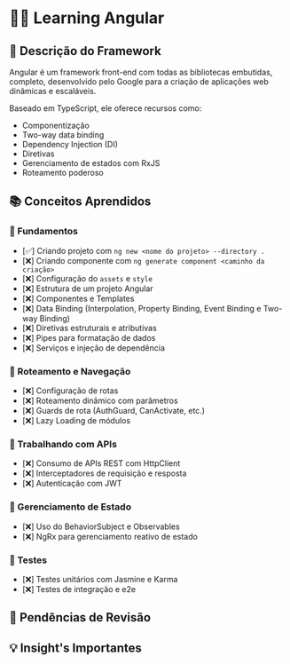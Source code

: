 # 👨‍💻 Learning Angular

## 📝 Descrição do Framework
Angular é um framework front-end com todas as bibliotecas embutidas, completo, desenvolvido pelo Google para a criação de aplicações web dinâmicas e escaláveis.

Baseado em TypeScript, ele oferece recursos como:
- Componentização
- Two-way data binding
- Dependency Injection (DI)
- Diretivas
- Gerenciamento de estados com RxJS
- Roteamento poderoso

## 📚 Conceitos Aprendidos

### 🔹 Fundamentos
- [✅] Criando projeto com `ng new <nome do projeto> --directory .`
- [❌] Criando componente com `ng generate component <caminho da criação>`
- [❌] Configuração do `assets` e `style`
- [❌] Estrutura de um projeto Angular
- [❌] Componentes e Templates
- [❌] Data Binding (Interpolation, Property Binding, Event Binding e Two-way Binding)
- [❌] Diretivas estruturais e atributivas
- [❌] Pipes para formatação de dados
- [❌] Serviços e injeção de dependência

### 🔹 Roteamento e Navegação
- [❌] Configuração de rotas
- [❌] Roteamento dinâmico com parâmetros
- [❌] Guards de rota (AuthGuard, CanActivate, etc.)
- [❌] Lazy Loading de módulos

### 🔹 Trabalhando com APIs
- [❌] Consumo de APIs REST com HttpClient
- [❌] Interceptadores de requisição e resposta
- [❌] Autenticação com JWT

### 🔹 Gerenciamento de Estado
- [❌] Uso do BehaviorSubject e Observables
- [❌] NgRx para gerenciamento reativo de estado

### 🔹 Testes
- [❌] Testes unitários com Jasmine e Karma
- [❌] Testes de integração e e2e

## 🔄 Pendências de Revisão

## 💡 Insight's Importantes
